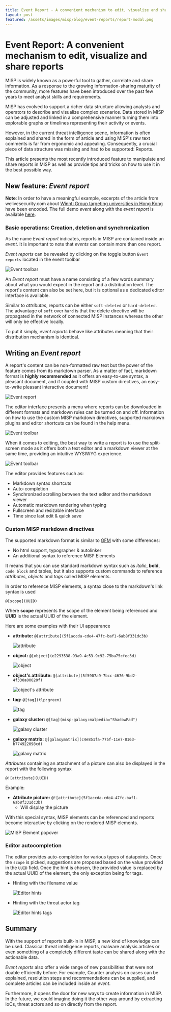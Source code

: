 ```yaml
---
title: Event Report - A convenient mechanism to edit, visualize and share reports
layout: post
featured: /assets/images/misp/blog/event-reports/report-modal.png
---
```


# Event Report: A convenient mechanism to edit, visualize and share reports
MISP is widely known as a powerful tool to gather, correlate and share information. As a response to the growing information-sharing maturity of the community, more features have been introduced over the past few years to meet analyst skills and requirements.

MISP has evolved to support a richer data structure allowing analysts and operators to describe and visualize complex scenarios. Data stored in MISP can be adjusted and linked in a comprehensive manner turning them into explorable graphs or timelines representing their activity or events.

However, in the current threat intelligence scene, information is often explained and shared in the form of article and using MISP's raw text comments is far from ergonomic and appealing.
Consequently, a crucial piece of data structure was missing and had to be supported: Reports.

This article presents the most recently introduced feature to manipulate and share reports in MISP as well as provide tips and tricks on how to use it in the best possible way.


## New feature: *Event report*
**Note**: In order to have a meaningful example, excerpts of the article from welivesecurity.com about [Winnti Group targeting universities in Hong Kong](https://www.welivesecurity.com/2020/01/31/winnti-group-targeting-universities-hong-kong/) have been encoded.
The full demo *event* along with the *event report* is available [here](/assets/images/misp/blog/event-reports/misp.event-report-demo.json).

### Basic operations: Creation, deletion and synchronization
As the name *Event report* indicates, reports in MISP are contained inside an *event*. It is important to note that *events* can contain more than one report. 

*Event reports* can be revealed by clicking on the toggle button `Event reports` located in the event toolbar

![Event toolbar](../assets/images/misp/blog/event-reports/event-toolbar.png)

An *Event report* must have a name consisting of a few words summary about what you would expect in the report and a distribution level. The report's content can also be set here, but it is optional as a dedicated editor interface is available.

Similar to *attributes*, reports can be either `soft-deleted` or `hard-deleted`. The advantage of `soft` over `hard` is that the delete directive will be propagated in the network of connected MISP instances whereas the other will only be effective locally.

To put it simply, *event reports* behave like attributes meaning that their distribution mechanism is identical.

## Writing an *Event report*
A report's content can be non-formatted raw text but the power of the feature comes from its markdown parser.
As a matter of fact, markdown format is **highly recommended** as it offers an easy-to-use syntax, a pleasant document, and if coupled with MISP custom directives, an easy-to-write pleasant interactive document!

![Event report](../assets/images/misp/blog/event-reports/report-modal.png)

The editor interface presents a menu where reports can be downloaded in different formats and markdown rules can be turned on and off.
Information on how to use the custom MISP markdown directives, supported markdown plugins and editor shortcuts can be found in the help menu.

![Event toolbar](../assets/images/misp/blog/event-reports/edit-toolbar.png)

When it comes to editing, the best way to write a report is to use the split-screen mode as it offers both a text editor and a markdown viewer at the same time, providing an intuitive WYSIWYG experience.

![Event toolbar](../assets/images/misp/blog/event-reports/editor-full.png)

The editor provides features such as:
- Markdown syntax shortcuts
- Auto-completion
- Synchronized scrolling between the text editor and the markdown viewer
- Automatic markdown rendering when typing
- Fullscreen and resizable interface
- Time since last edit & quick save


### Custom MISP markdown directives
The supported markdown format is similar to [GFM](https://github.github.com/gfm/) with some differences:
- No html support, typographer & autolinker
- An additional syntax to reference MISP Elements

It means that you can use standard markdown syntax such as *italic*, **bold**, `code block` and tables, but it also supports custom commands to reference *attributes*, *objects* and *tags* called MISP elements.

In order to reference MISP elements, a syntax close to the markdown's link syntax is used
```
@[scope](UUID)
```

Where **scope** represents the scope of the element being referenced and **UUID** is the actual UUID of the element.

Here are some examples with their UI appearance
- **attribute:** `@[attribute](5f1accda-cde4-47fc-baf1-6ab8f331dc3b)`

    ![attribute](../assets/images/misp/blog/event-reports/md-attribute.png)
- **object:** `@[object](e2293538-93a9-4c53-9c92-75ba75cfec3d)`

    ![object](../assets/images/misp/blog/event-reports/md-object.png)
- **object's attribute:** `@[attribute](5f5907a9-7bcc-4676-9bd2-4f330a00020f)`

    ![object's attribute](../assets/images/misp/blog/event-reports/md-object-attribute.png)
- **tag:** `@[tag](tlp:green)`

    ![tag](../assets/images/misp/blog/event-reports/md-tag.png)
- **galaxy cluster:** `@[tag](misp-galaxy:malpedia="ShadowPad")`

    ![galaxy cluster](../assets/images/misp/blog/event-reports/md-cluster.png)
- **galaxy matrix:** `@[galaxymatrix](c4e851fa-775f-11e7-8163-b774922098cd)`

    ![galaxy matrix](../assets/images/misp/blog/event-reports/md-galaxy-matrix.png)

*Attributes* containing an attachment of a picture can also be displayed in the report with the following syntax
```
@![attribute](UUID)
```
Example:
- **Attribute picture:** `@![attribute](5f1accda-cde4-47fc-baf1-6ab8f331dc3b)`
    - Will display the picture


With this special syntax, MISP elements can be referenced and reports become interactive by clicking on the rendered MISP elements.

![MISP Element popover](../assets/images/misp/blog/event-reports/md-popover.png)


### Editor autocompletion
The editor provides auto-completion for various types of datapoints. Once the `scope` is picked, suggestions are proposed based on the value provided in the `UUID` field. Once the hint is chosen, the provided value is replaced by the actual UUID of the element, the only exception being for tags.

- Hinting with the filename value

    ![Editor hints](../assets/images/misp/blog/event-reports/cm-hints.gif)

- Hinting with the threat actor tag

    ![Editor hints tags](../assets/images/misp/blog/event-reports/cm-hints-tag.gif)

## Summary
With the support of reports built-in in MISP, a new kind of knowledge can be used. Classical threat intelligence reports, malware analysis articles or even something of a completely different taste can be shared along with the actionable data.

*Event reports* also offer a wide range of new possibilities that were not doable efficiently before. For example, Counter analysis on cases can be explained, resolution steps and recommendations can be supplied, and complete articles can be included inside an *event*.

Furthermore, it opens the door for new ways to create information in MISP. In the future, we could imagine doing it the other way around by extracting IoCs, threat actors and so on directly from the report.
